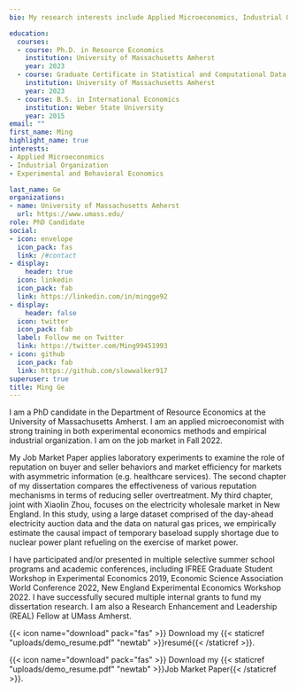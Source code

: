 ```yaml
---
bio: My research interests include Applied Microeconomics, Industrial Organization, and Experimental and Behavioral Economics.

education:
  courses:
  - course: Ph.D. in Resource Economics
    institution: University of Massachusetts Amherst
    year: 2023
  - course: Graduate Certificate in Statistical and Computational Data Science
    institution: University of Massachusetts Amherst
    year: 2023
  - course: B.S. in International Economics
    institution: Weber State University
    year: 2015
email: ""
first_name: Ming
highlight_name: true
interests:
- Applied Microeconomics
- Industrial Organization
- Experimental and Behavioral Economics

last_name: Ge
organizations:
- name: University of Massachusetts Amherst
  url: https://www.umass.edu/
role: PhD Candidate
social:
- icon: envelope
  icon_pack: fas
  link: /#contact
- display:
    header: true
  icon: linkedin
  icon_pack: fab
  link: https://linkedin.com/in/mingge92
- display:
    header: false
  icon: twitter
  icon_pack: fab
  label: Follow me on Twitter
  link: https://twitter.com/Ming99451993
- icon: github
  icon_pack: fab
  link: https://github.com/slowwalker917
superuser: true
title: Ming Ge
---
```


I am a PhD candidate in the Department of Resource Economics at the University of Massachusetts Amherst. I am an applied microeconomist with strong training in both experimental economics methods and empirical industrial organization. I am on the job market in Fall 2022.

My Job Market Paper applies laboratory experiments to examine the role of reputation on buyer and seller behaviors and market efficiency for markets with asymmetric information (e.g. healthcare services). The second chapter of my dissertation compares the effectiveness of various reputation mechanisms in terms of reducing seller overtreatment. My third chapter, joint with Xiaolin Zhou, focuses on the electricity wholesale market in New England. In this study, using a large dataset comprised of the day-ahead electricity auction data and the data on natural gas prices, we empirically estimate the causal impact of temporary baseload supply shortage due to nuclear power plant refueling on the exercise of market power. 

I have participated and/or presented in multiple selective summer school programs and academic conferences, including IFREE Graduate Student Workshop in Experimental Economics 2019, Economic Science Association World Conference 2022, New England Experimental Economics Workshop 2022. I have successfully secured multiple internal grants to fund my dissertation research. I am also a Research Enhancement and Leadership (REAL) Fellow at UMass Amherst. 


{{< icon name="download" pack="fas" >}} Download my {{< staticref "uploads/demo_resume.pdf" "newtab" >}}resumé{{< /staticref >}}.

{{< icon name="download" pack="fas" >}} Download my {{< staticref "uploads/demo_resume.pdf" "newtab" >}}Job Market Paper{{< /staticref >}}.

